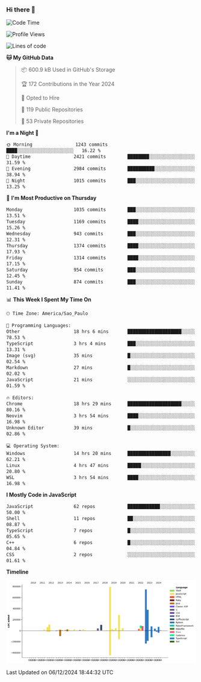 ### Hi there 👋

<!--START_SECTION:waka-->
![Code Time](http://img.shields.io/badge/Code%20Time-6%2C732%20hrs%2024%20mins-blue)

![Profile Views](http://img.shields.io/badge/Profile%20Views-0-blue)

![Lines of code](https://img.shields.io/badge/From%20Hello%20World%20I%27ve%20Written-3.2%20million%20lines%20of%20code-blue)

**🐱 My GitHub Data** 

> 📦 600.9 kB Used in GitHub's Storage 
 > 
> 🏆 172 Contributions in the Year 2024
 > 
> 💼 Opted to Hire
 > 
> 📜 119 Public Repositories 
 > 
> 🔑 53 Private Repositories 
 > 
**I'm a Night 🦉** 

```text
🌞 Morning                1243 commits        ████░░░░░░░░░░░░░░░░░░░░░   16.22 % 
🌆 Daytime                2421 commits        ████████░░░░░░░░░░░░░░░░░   31.59 % 
🌃 Evening                2984 commits        ██████████░░░░░░░░░░░░░░░   38.94 % 
🌙 Night                  1015 commits        ███░░░░░░░░░░░░░░░░░░░░░░   13.25 % 
```
📅 **I'm Most Productive on Thursday** 

```text
Monday                   1035 commits        ███░░░░░░░░░░░░░░░░░░░░░░   13.51 % 
Tuesday                  1169 commits        ████░░░░░░░░░░░░░░░░░░░░░   15.26 % 
Wednesday                943 commits         ███░░░░░░░░░░░░░░░░░░░░░░   12.31 % 
Thursday                 1374 commits        ████░░░░░░░░░░░░░░░░░░░░░   17.93 % 
Friday                   1314 commits        ████░░░░░░░░░░░░░░░░░░░░░   17.15 % 
Saturday                 954 commits         ███░░░░░░░░░░░░░░░░░░░░░░   12.45 % 
Sunday                   874 commits         ███░░░░░░░░░░░░░░░░░░░░░░   11.41 % 
```


📊 **This Week I Spent My Time On** 

```text
🕑︎ Time Zone: America/Sao_Paulo

💬 Programming Languages: 
Other                    18 hrs 6 mins       ████████████████████░░░░░   78.53 % 
TypeScript               3 hrs 4 mins        ███░░░░░░░░░░░░░░░░░░░░░░   13.31 % 
Image (svg)              35 mins             █░░░░░░░░░░░░░░░░░░░░░░░░   02.54 % 
Markdown                 27 mins             █░░░░░░░░░░░░░░░░░░░░░░░░   02.02 % 
JavaScript               21 mins             ░░░░░░░░░░░░░░░░░░░░░░░░░   01.59 % 

🔥 Editors: 
Chrome                   18 hrs 29 mins      ████████████████████░░░░░   80.16 % 
Neovim                   3 hrs 54 mins       ████░░░░░░░░░░░░░░░░░░░░░   16.98 % 
Unknown Editor           39 mins             █░░░░░░░░░░░░░░░░░░░░░░░░   02.86 % 

💻 Operating System: 
Windows                  14 hrs 20 mins      ████████████████░░░░░░░░░   62.21 % 
Linux                    4 hrs 47 mins       █████░░░░░░░░░░░░░░░░░░░░   20.80 % 
WSL                      3 hrs 54 mins       ████░░░░░░░░░░░░░░░░░░░░░   16.98 % 
```

**I Mostly Code in JavaScript** 

```text
JavaScript               62 repos            ████████████░░░░░░░░░░░░░   50.00 % 
Shell                    11 repos            ██░░░░░░░░░░░░░░░░░░░░░░░   08.87 % 
TypeScript               7 repos             █░░░░░░░░░░░░░░░░░░░░░░░░   05.65 % 
C++                      6 repos             █░░░░░░░░░░░░░░░░░░░░░░░░   04.84 % 
CSS                      2 repos             ░░░░░░░░░░░░░░░░░░░░░░░░░   01.61 % 
```



**Timeline**

![Lines of Code chart](https://raw.githubusercontent.com/jampow/jampow/master/assets/bar_graph.png)


 Last Updated on 06/12/2024 18:44:32 UTC
<!--END_SECTION:waka-->
